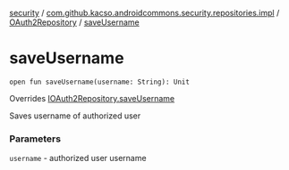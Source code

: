 [security](../../index.md) / [com.github.kacso.androidcommons.security.repositories.impl](../index.md) / [OAuth2Repository](index.md) / [saveUsername](.)

# saveUsername

`open fun saveUsername(username: String): Unit`

Overrides [IOAuth2Repository.saveUsername](../../com.github.kacso.androidcommons.security.repositories/-i-o-auth2-repository/save-username.md)

Saves username of authorized user

### Parameters

`username` - authorized user username